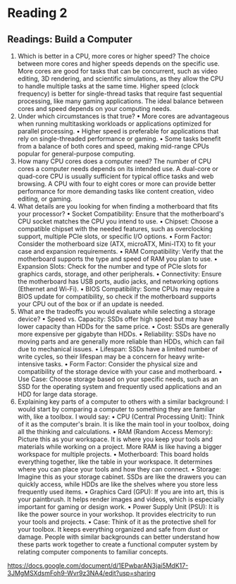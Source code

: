 # Reading 2
## Readings: Build a Computer

1.	Which is better in a CPU, more cores or higher speed?
The choice between more cores and higher speeds depends on the specific use. More cores are good for tasks that can be concurrent, such as video editing, 3D rendering, and scientific simulations, as they allow the CPU to handle multiple tasks at the same time. Higher speed (clock frequency) is better for single-thread tasks that require fast sequential processing, like many gaming applications. The ideal balance between cores and speed depends on your computing needs.
2.	Under which circumstances is that true?
•	More cores are advantageous when running multitasking workloads or applications optimized for parallel processing.
•	Higher speed is preferable for applications that rely on single-threaded performance or gaming.
•	Some tasks benefit from a balance of both cores and speed, making mid-range CPUs popular for general-purpose computing.
3.	How many CPU cores does a computer need?
The number of CPU cores a computer needs depends on its intended use. A dual-core or quad-core CPU is usually sufficient for typical office tasks and web browsing. A CPU with four to eight cores or more can provide better performance for more demanding tasks like content creation, video editing, or gaming.
4.	What details are you looking for when finding a motherboard that fits your processor?
•	Socket Compatibility: Ensure that the motherboard's CPU socket matches the CPU you intend to use.
•	Chipset: Choose a compatible chipset with the needed features, such as overclocking support, multiple PCIe slots, or specific I/O options.
•	Form Factor: Consider the motherboard size (ATX, microATX, Mini-ITX) to fit your case and expansion requirements.
•	RAM Compatibility: Verify that the motherboard supports the type and speed of RAM you plan to use.
•	Expansion Slots: Check for the number and type of PCIe slots for graphics cards, storage, and other peripherals.
•	Connectivity: Ensure the motherboard has USB ports, audio jacks, and networking options (Ethernet and Wi-Fi).
•	BIOS Compatibility: Some CPUs may require a BIOS update for compatibility, so check if the motherboard supports your CPU out of the box or if an update is needed.
5.	What are the tradeoffs you would evaluate while selecting a storage device?
•	Speed vs. Capacity: SSDs offer high speed but may have lower capacity than HDDs for the same price.
•	Cost: SSDs are generally more expensive per gigabyte than HDDs.
•	Reliability: SSDs have no moving parts and are generally more reliable than HDDs, which can fail due to mechanical issues.
•	Lifespan: SSDs have a limited number of write cycles, so their lifespan may be a concern for heavy write-intensive tasks.
•	Form Factor: Consider the physical size and compatibility of the storage device with your case and motherboard.
•	Use Case: Choose storage based on your specific needs, such as an SSD for the operating system and frequently used applications and an HDD for large data storage.
6.	Explaining key parts of a computer to others with a similar background:
I would start by comparing a computer to something they are familiar with, like a toolbox. I would say:
•	CPU (Central Processing Unit): Think of it as the computer's brain. It is like the main tool in your toolbox, doing all the thinking and calculations.
•	RAM (Random Access Memory): Picture this as your workspace. It is where you keep your tools and materials while working on a project. More RAM is like having a bigger workspace for multiple projects.
•	Motherboard: This board holds everything together, like the table in your workspace. It determines where you can place your tools and how they can connect.
•	Storage: Imagine this as your storage cabinet. SSDs are like the drawers you can quickly access, while HDDs are like the shelves where you store less frequently used items.
•	Graphics Card (GPU): If you are into art, this is your paintbrush. It helps render images and videos, which is especially important for gaming or design work.
•	Power Supply Unit (PSU): It is like the power source in your workshop. It provides electricity to run your tools and projects.
•	Case: Think of it as the protective shell for your toolbox. It keeps everything organized and safe from dust or damage.
People with similar backgrounds can better understand how these parts work together to create a functional computer system by relating computer components to familiar concepts.

https://docs.google.com/document/d/1EPwbarAN3jai5MdK17-3JMgMSXdsmFoh9-Wvr9z3NA4/edit?usp=sharing

